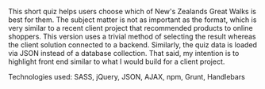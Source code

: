 This short quiz helps users choose which of New's Zealands Great Walks is best for them. The subject matter is not as important as the format, which is very similar to a recent client project that recommended products to online shoppers. This version uses a trivial method of selecting the result whereas the client solution connected to a backend. Similarly, the quiz data is loaded via JSON instead of a database collection. That said, my intention is to highlight front end similar to what I would build for a client project. 

Technologies used: SASS, jQuery, JSON, AJAX, npm, Grunt, Handlebars